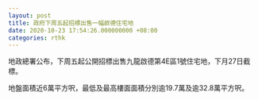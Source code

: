 ```yaml
---
layout: post
title: 政府下周五起招標出售一幅啟德住宅地
date: 2020-10-23 17:54:26.000000000 +08:00
categories: rthk
---
```


地政總署公布，下周五起公開招標出售九龍啟德第4E區1號住宅地，下月27日截標。

地盤面積近6萬平方呎，最低及最高樓面面積分別逾19.7萬及逾32.8萬平方呎。
